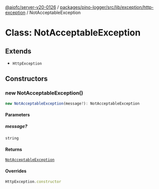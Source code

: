 [@aiofc/server-v20-0126](../../../../../../../index.md) / [packages/pino-logger/src/lib/exception/http-exception](../index.md) / NotAcceptableException

# Class: NotAcceptableException

## Extends

- `HttpException`

## Constructors

### new NotAcceptableException()

```ts
new NotAcceptableException(message?): NotAcceptableException
```

#### Parameters

##### message?

`string`

#### Returns

[`NotAcceptableException`](NotAcceptableException.md)

#### Overrides

```ts
HttpException.constructor
```

